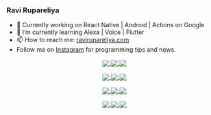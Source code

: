 ### Ravi Rupareliya

- 🔭 Currently working on React Native | Android | Actions on Google
- 🌱 I’m currently learning Alexa | Voice | Flutter
- 📫 How to reach me: [ravirupareliya.com](https://ravirupareliya.com)
- Follow me on [Instagram](https://www.instagram.com/ravi.rupareliya/) for programming tips and news.

<a href="https://www.instagram.com/ravi.rupareliya/" target="_blank">
<!-- insta-feed:START-->
<p align="center">
<img align="center" src=https://scontent-iad3-1.cdninstagram.com/v/t51.2885-15/e35/s150x150/122425343_1572645589603046_1626634953961554534_n.jpg?_nc_ht=scontent-iad3-1.cdninstagram.com&_nc_cat=102&_nc_ohc=nB3EQy1P_skAX9VNgeU&tp=1&oh=6cdc4a6d729a26340da81590ba02c95f&oe=5FE79841 />
<img align="center" src=https://scontent-iad3-1.cdninstagram.com/v/t51.2885-15/e35/s150x150/119738360_171946631175661_8308691936849414239_n.jpg?_nc_ht=scontent-iad3-1.cdninstagram.com&_nc_cat=101&_nc_ohc=QaNS4tRjZf4AX9KUZsG&tp=1&oh=446dec9077b351e322c4595e5b8acd45&oe=5FE6945D />
<img align="center" src=https://scontent-iad3-1.cdninstagram.com/v/t51.2885-15/e35/s150x150/119471335_3325605627530848_5783608158621298966_n.jpg?_nc_ht=scontent-iad3-1.cdninstagram.com&_nc_cat=104&_nc_ohc=_4XLzfClSJYAX8sNHAS&tp=1&oh=41a7087878b57344dd9fda9b44a8d38b&oe=5FE71101 />
</p>
<p align="center">
<img align="center" src=https://scontent-iad3-1.cdninstagram.com/v/t51.2885-15/e35/s150x150/118735524_155532192843864_2438830621806811548_n.jpg?_nc_ht=scontent-iad3-1.cdninstagram.com&_nc_cat=100&_nc_ohc=Kg2wpvXppXQAX9cKelC&tp=1&oh=70c95236489fcb67194cf586f1331c2c&oe=5FE8D1EE />
<img align="center" src=https://scontent-iad3-1.cdninstagram.com/v/t51.2885-15/e35/s150x150/118358282_793232521422249_4194198869826492121_n.jpg?_nc_ht=scontent-iad3-1.cdninstagram.com&_nc_cat=109&_nc_ohc=inxUq3gLDRkAX-wbeZQ&tp=1&oh=6d8d00ad93761e60e1b8373b5cca53b1&oe=5FE7A2BC />
<img align="center" src=https://scontent-iad3-1.cdninstagram.com/v/t51.2885-15/e35/s150x150/118083536_653646245259286_4437462516989252087_n.jpg?_nc_ht=scontent-iad3-1.cdninstagram.com&_nc_cat=110&_nc_ohc=VuP_uWxzO1cAX_uT8LH&tp=1&oh=66f2d9e7058d5cf101120241ce2451e0&oe=5FE8125C />
</p>
<p align="center">
<img align="center" src=https://scontent-iad3-1.cdninstagram.com/v/t51.2885-15/e35/s150x150/118175330_604822603490734_6882222491011634628_n.jpg?_nc_ht=scontent-iad3-1.cdninstagram.com&_nc_cat=110&_nc_ohc=ypULg8NOSy4AX9GDoos&tp=1&oh=f01a28f5734cfa9a2f7ff110db06b3df&oe=5FE64777 />
<img align="center" src=https://scontent-iad3-1.cdninstagram.com/v/t51.2885-15/e35/s150x150/117801930_118850686597100_8281062695853943386_n.jpg?_nc_ht=scontent-iad3-1.cdninstagram.com&_nc_cat=108&_nc_ohc=V4R9CgzZZekAX-tg9TV&tp=1&oh=a8924e98e95d4bf35efbfc91672a81e8&oe=5FE6B940 />
<img align="center" src=https://scontent-iad3-1.cdninstagram.com/v/t51.2885-15/e35/s150x150/117867292_2771207523148452_3241414180657952736_n.jpg?_nc_ht=scontent-iad3-1.cdninstagram.com&_nc_cat=100&_nc_ohc=ZcnLHxU38SIAX_KH0mX&tp=1&oh=c23ffaf04e5db21100d4a1a8b2b364c2&oe=5FE651A1 />
</p>
<p align="center">
<img align="center" src=https://scontent-iad3-1.cdninstagram.com/v/t51.2885-15/e35/s150x150/117931678_793632161399712_7562658963115355616_n.jpg?_nc_ht=scontent-iad3-1.cdninstagram.com&_nc_cat=100&_nc_ohc=hz5-miJa998AX_ZH7Pf&tp=1&oh=a186addde7e8d8a4150216e31991106b&oe=5FE85137 />
<img align="center" src=https://scontent-iad3-1.cdninstagram.com/v/t51.2885-15/e35/s150x150/117747115_220949032661980_1081920512424702093_n.jpg?_nc_ht=scontent-iad3-1.cdninstagram.com&_nc_cat=104&_nc_ohc=Uj9ruzxR3fsAX8n37z7&tp=1&oh=43c7825043b506a742c5d00bcaed5c27&oe=5FE9BD96 />
<img align="center" src=https://scontent-iad3-1.cdninstagram.com/v/t51.2885-15/e35/s150x150/117564950_167171931547080_7523565149947571776_n.jpg?_nc_ht=scontent-iad3-1.cdninstagram.com&_nc_cat=100&_nc_ohc=z9Nj44blGIUAX9fSRo9&tp=1&oh=1337aecb120d90deda4fb050c98f0b39&oe=5FE8EDDD />
</p>

<!-- insta-feed:END-->
</a>
